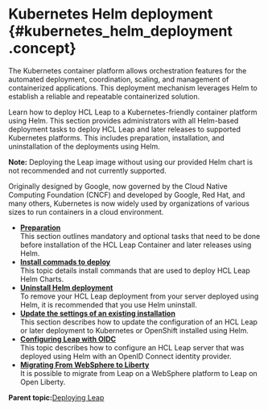 # Kubernetes Helm deployment {#kubernetes_helm_deployment .concept}

The Kubernetes container platform allows orchestration features for the automated deployment, coordination, scaling, and management of containerized applications. This deployment mechanism leverages Helm to establish a reliable and repeatable containerized solution.

Learn how to deploy HCL Leap to a Kubernetes-friendly container platform using Helm. This section provides administrators with all Helm-based deployment tasks to deploy HCL Leap and later releases to supported Kubernetes platforms. This includes preparation, installation, and uninstallation of the deployments using Helm.

**Note:** Deploying the Leap image without using our provided Helm chart is not recommended and not currently supported.

Originally designed by Google, now governed by the Cloud Native Computing Foundation \(CNCF\) and developed by Google, Red Hat, and many others, Kubernetes is now widely used by organizations of various sizes to run containers in a cloud environment.

-   **[Preparation](helm_preparation.md)**  
This section outlines mandatory and optional tasks that need to be done before installation of the HCL Leap Container and later releases using Helm.
-   **[Install commads to deploy](helm_install_commands.md)**  
This topic details install commands that are used to deploy HCL Leap Helm Charts.
-   **[Uninstall Helm deployment](helm_uninstall.md)**  
To remove your HCL Leap deployment from your server deployed using Helm, it is recommended that you use Helm uninstall.
-   **[Update the settings of an existing installation](helm_update_install.md)**  
This section describes how to update the configuration of an HCL Leap or later deployment to Kubernetes or OpenShift installed using Helm.
-   **[Configuring Leap with OIDC](helm_oidc_config.md)**  
This topic describes how to configure an HCL Leap server that was deployed using Helm with an OpenID Connect identity provider.
-   **[Migrating From WebSphere to Liberty](migrating_websphere_liberty.md)**  
It is possible to migrate from Leap on a WebSphere platform to Leap on Open Liberty.

**Parent topic:**[Deploying Leap](in_overview.md)

